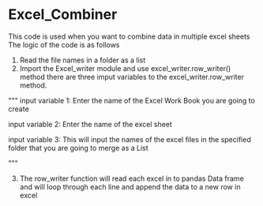 # Excel_Combiner
This code is used when you want to combine data in multiple excel sheets
The logic of the code is as follows
1. Read the file names in a folder as a list
2. Import the Excel_writer module and use excel_writer.row_writer() method
   there are three imput variables to the excel_writer.row_writer method.   
   
"""
input variable 1: Enter the name of the Excel Work Book you are going to create

input variable 2: Enter the name of the excel sheet

input variable 3: This will input the names of the excel files in the specified folder that you are going to merge as a List

"""

3. The row_writer function will read each excel in to pandas Data frame and will loop through each line and append the data to a new row in excel

